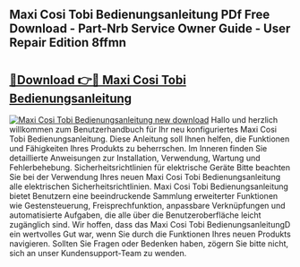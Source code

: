 ## Maxi Cosi Tobi Bedienungsanleitung PDf Free Download - Part-Nrb Service Owner Guide - User Repair Edition 8ffmn

# <h2><a href="http://df0hmf.blite.top/?on=Maxi+Cosi+Tobi+Bedienungsanleitung">🔗Download 👉🔴 Maxi Cosi Tobi Bedienungsanleitung</a></h2>

[![Maxi Cosi Tobi Bedienungsanleitung new download](https://i.imgur.com/lujVjoI.png)](http://df0hmf.blite.top/?on=Maxi+Cosi+Tobi+Bedienungsanleitung)
Hallo und herzlich willkommen zum Benutzerhandbuch für Ihr neu konfiguriertes Maxi Cosi Tobi Bedienungsanleitung. Diese Anleitung soll Ihnen helfen, die Funktionen und Fähigkeiten Ihres Produkts zu beherrschen. Im Inneren finden Sie detaillierte Anweisungen zur Installation, Verwendung, Wartung und Fehlerbehebung. Sicherheitsrichtlinien für elektrische Geräte Bitte beachten Sie bei der Verwendung Ihres neuen Maxi Cosi Tobi Bedienungsanleitung alle elektrischen Sicherheitsrichtlinien. Maxi Cosi Tobi Bedienungsanleitung bietet Benutzern eine beeindruckende Sammlung erweiterter Funktionen wie Gestensteuerung, Freisprechfunktion, anpassbare Verknüpfungen und automatisierte Aufgaben, die alle über die Benutzeroberfläche leicht zugänglich sind. Wir hoffen, dass das Maxi Cosi Tobi BedienungsanleitungD ein wertvolles Gut war, wenn Sie durch die Funktionen Ihres neuen Produkts navigieren. Sollten Sie Fragen oder Bedenken haben, zögern Sie bitte nicht, sich an unser Kundensupport-Team zu wenden.
